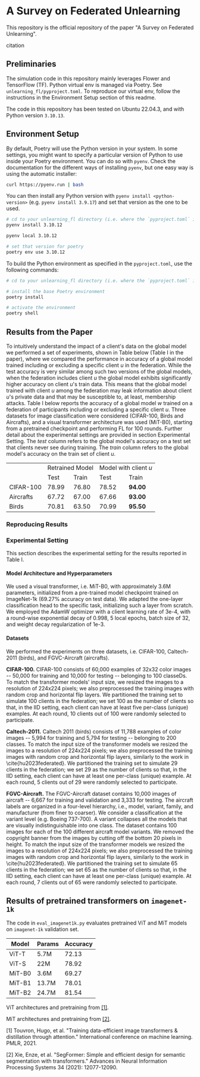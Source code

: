 # A Survey on Federated Unlearning
This repository is the official repository of the paper 
"A Survey on Federated Unlearning".

citation

## Preliminaries
The simulation code in this repository mainly leverages Flower 
and TensorFlow (TF). Python virtual env is managed via Poetry.
See `unlearning_fl/pyproject.toml`. To reproduce our virtual env,
follow the instructions in the Environment Setup section of this readme.


The code in this repository has been tested on Ubuntu 22.04.3,
and with Python version `3.10.13`.



## Environment Setup
By default, Poetry will use the Python version in your system. 
In some settings, you might want to specify a particular version of Python 
to use inside your Poetry environment. You can do so with `pyenv`. 
Check the documentation for the different ways of installing `pyenv`,
but one easy way is using the automatic installer:

```bash
curl https://pyenv.run | bash
```
You can then install any Python version with `pyenv install <python-version>`
(e.g. `pyenv install 3.9.17`) and set that version as the one to be used. 
```bash
# cd to your unlearning_fl directory (i.e. where the `pyproject.toml` is)
pyenv install 3.10.12

pyenv local 3.10.12

# set that version for poetry
poetry env use 3.10.12
```
To build the Python environment as specified in the `pyproject.toml`, use the following commands:
```bash
# cd to your unlearning_fl directory (i.e. where the `pyproject.toml` is)

# install the base Poetry environment
poetry install

# activate the environment
poetry shell
```

## Results from the Paper
To intuitively understand the impact of a client's data on the global model
we performed a set of experiments, shown in Table below (Table I in the paper),
where we compared the performance in accuracy of a global model trained including 
or excluding a specific client $u$ in the federation. While the test accuracy is 
very similar among such two versions of the global models, when the federation
includes client *u* the global model exhibits significantly higher accuracy on 
client *u*'s train data. This means that the global model trained with client 
$u$ among the federation may leak information about client *u*'s private data 
and that may be susceptible to, at least, membership attacks. 
Table I below reports the accuracy of a global model
*w* trained on a federation of participants including or excluding a specific
client *u*. Three datasets for image classification were considered 
(CIFAR-100, Birds and Aircrafts), and a visual transformer architecture
was used (MiT-B0), starting from a pretrained
checkpoint and performing FL for 100 rounds. Further detail about the 
experimental settings are provided in section Experimental Setting.
The *test* column refers to the global model's accuracy on a test 
set that clients never see during training. The *train* column refers 
to the global model's accuracy on the train set of client *u*.

<table>
  <tr>
    <td></td>
    <td style="text-align: center", colspan="2">Retrained Model</td>
    <td style="text-align: center", colspan="2">Model with client <i>u</i> </td>
  </tr>
  <tr>
    <td> </td>
    <td> Test </td>
    <td> Train </td>
    <td> Test </td>
    <td> Train </td>
  </tr>
  <tr>
    <td> CIFAR-100 </td>
    <td> 78.99 </td>
    <td> 76.80 </td>
    <td> 78.52 </td>
    <td> <b>94.00</b></td>
  </tr>
<tr>
    <td> Aircrafts </td>
    <td> 67.72 </td>
    <td> 67.00 </td>
    <td> 67.66 </td>
    <td> <b>93.00</b> </td>
  </tr>
  <tr>
    <td> Birds </td>
    <td> 70.81 </td>
    <td> 63.50 </td>
    <td> 70.99 </td>
    <td> <b>95.50</b> </td>
  </tr>
</table>

### Reproducing Results

### Experimental Setting
This section describes the experimental setting for the results reported 
in Table I.

#### Model Architecture and Hyperparameters
We used a visual transformer, i.e. MiT-B0, 
with approximately 3.6M parameters, initialized from a pre-trained 
model checkpoint trained on ImageNet-1k (69.27\% accuracy on test data).
We adapted the one-layer classification head to the specific task, 
initializing such a layer from scratch. We employed the AdamW optimizer 
with a client learning rate of 3e-4, with a round-wise exponential
decay of 0.998, 5 local epochs, batch size of 32, and weight decay 
regularization of 1e-3.

#### Datasets
We performed the experiments on three datasets, i.e. CIFAR-100, 
Caltech-2011 (birds), and FGVC-Aircraft (aircrafts).


**CIFAR-100.** CIFAR-100 consists of 60,000 examples of 32x32 color images 
-- 50,000 for training and 10,000 for testing -- belonging to 100 classeDs. 
To match the transformer models' input size, we resized the images to a 
resolution of 224x224 pixels; we also preprocessed the training images with
random crop and horizontal flip layers. We partitioned the training set to 
simulate 100 clients in the federation; we set 100 as the number of clients 
so that, in the IID setting, each client can have at least five per-class 
(unique) examples. At each round, 10 clients out of 100 were randomly 
selected to participate.

**Caltech-2011.** Caltech 2011 (birds) consists of 11,788 examples
of color images -- 5,994 for training and 5,794 for testing -- belonging
to 200 classes. To match the input size of the transformer models we resized 
the images to a resolution of 224x224 pixels; we also preprocessed the training
images with random crop and horizontal flip layers, similarly to the work in
\cite{hu2023federated}. We partitioned the training set to simulate 29 clients
in the federation; we set 29 as the number of clients so that, 
in the IID setting, each client can have at least one per-class (unique) example.
At each round, 5 clients out of 29 were randomly selected to participate.


**FGVC-Aircraft.** The FGVC-Aircraft dataset contains 10,000
images of aircraft -- 6,667 for training and validation and 3,333 for testing. 
The aircraft labels are organized in a four-level hierarchy, i.e., model, variant,
family, and manufacturer (from finer to coarser). We consider a classification 
at the variant level (e.g. Boeing 737-700). A variant collapses all the models
that are visually indistinguishable into one class. The dataset contains 100
images for each of the 100 different aircraft model variants. We removed the 
copyright banner from the images by cutting off the bottom 20 pixels in height. 
To match the input size of the transformer models we resized the images to a 
resolution of 224x224 pixels; we also preprocessed the training images with 
random crop and horizontal flip layers, similarly to the work in 
\cite{hu2023federated}. We partitioned the training set to simulate 
65 clients in the federation; we set 65 as the number of clients so 
that, in the IID setting, each client can have at least one per-class
(unique) example. At each round, 7 clients out of 65 were randomly
selected to participate.


## Results of pretrained transformers on `imagenet-1k`
The code in `eval_imagenet1k.py` evaluates pretrained ViT and MiT models 
on `imagenet-1k` validation set.


| Model | Params | Accuracy | 
| ------------- | ------------- | ------------- |
| ViT-T | 5.7M | 72.13 |
| ViT-S | 22M | 78.92 |
| MiT-B0 | 3.6M | 69.27 |
| MiT-B1 | 13.7M | 78.01 |
| MiT-B2 | 24.7M | 81.54 |

ViT architectures and pretraining from [[1]](https://arxiv.org/abs/2012.12877).

MiT architectures and pretraining from [[2]](https://arxiv.org/abs/2105.15203).

[1] Touvron, Hugo, et al. "Training data-efficient image transformers & distillation through attention." 
International conference on machine learning. PMLR, 2021.

[2] Xie, Enze, et al. "SegFormer: Simple and efficient design for semantic segmentation with transformers." 
Advances in Neural Information Processing Systems 34 (2021): 12077-12090.